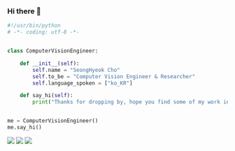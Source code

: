 ### Hi there 👋

<!--
**seonghyeokcho/seonghyeokcho** is a ✨ _special_ ✨ repository because its `README.md` (this file) appears on your GitHub profile.

Here are some ideas to get you started:

- 🔭 I’m currently working on ...
- 🌱 I’m currently learning ...
- 👯 I’m looking to collaborate on ...
- 🤔 I’m looking for help with ...
- 💬 Ask me about ...
- 📫 How to reach me: ...
- 😄 Pronouns: ...
- ⚡ Fun fact: ...
-->
```python
#!/usr/bin/python
# -*- coding: utf-8 -*-


class ComputerVisionEngineer:

    def __init__(self):
        self.name = "SeongHyeok Cho"
        self.to_be = "Computer Vision Engineer & Researcher"
        self.language_spoken = ["ko_KR"]

    def say_hi(self):
        print("Thanks for dropping by, hope you find some of my work interesting.")


me = ComputerVisionEngineer()
me.say_hi()
```

![](https://img.shields.io/badge/OS-Mac_OS-informational?style=flat&logo=apple&logoColor=white&color=6aa6f8)
![](https://img.shields.io/badge/Editor-VS_Code-informational?style=flat&logo=visual-studio-code&logoColor=white&color=6aa6f8)
![](https://img.shields.io/badge/Code-Python-informational?style=flat&logo=python&logoColor=white&color=6aa6f8)

